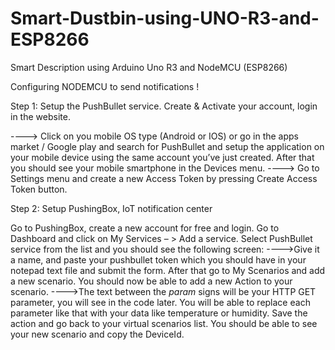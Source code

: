 # Smart-Dustbin-using-UNO-R3-and-ESP8266
Smart Description using Arduino Uno R3 and NodeMCU (ESP8266) 


Configuring NODEMCU to send notifications !

Step 1: Setup the PushBullet service. Create & Activate your account, login in the website.

----> Click on you mobile OS type (Android or IOS) or go in the apps market / Google play and search for PushBullet and setup the application on your mobile device using the same account you’ve just created. After that you should see your mobile smartphone in the Devices menu.
----> Go to Settings menu and create a new Access Token by pressing Create Access Token button.


Step 2: Setup PushingBox, IoT notification center

Go to PushingBox, create a new account for free and login. Go to Dashboard and click on My Services – > Add a service. Select PushBullet service from the list and you should see the following screen:
---->Give it a name, and paste your pushbullet token which you should have in your notepad text file and submit the form. After that go to My Scenarios and add a new scenario. You should now be able to add a new Action to your scenario.
---->The text between the $param$ signs will be your HTTP GET parameter, you will see in the code later. You will be able to replace each parameter like that with your data like temperature or humidity. Save the action and go back to your virtual scenarios list. You should be able to see your new scenario and copy the DeviceId.

